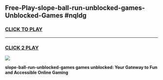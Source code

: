 
## Free-Play-slope-ball-run-unblocked-games-Unblocked-Games #nqldg
<h3>
<a href="https://news.freeplayer.one?title=slope-ball-run-unblocked-games&ref=8M">CLICK TO PLAY</a></h3>
<hr>

<h3>
<a href="https://news.freeplayer.one?title=slope-ball-run-unblocked-games&ref=8M">CLICK 2 PLAY</a>
  
</h3>

<a href="https://news.freeplayer.one?title=slope-ball-run-unblocked-games&ref=8M"><img src="https://clearcache.store/games.png"></a>


**slope-ball-run-unblocked-games games unblocked: Your Gateway to Fun and Accessible Online Gaming**
